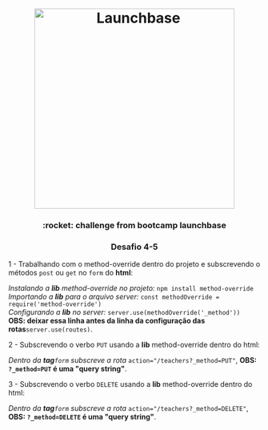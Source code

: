 <h1 align="center">
    <img alt="Launchbase" src="https://storage.googleapis.com/golden-wind/bootcamp-launchbase/logo.png" width="400px" />
</h1>

<h3 align="center">
     :rocket: challenge from bootcamp launchbase
</h3>

<h3 align="center">
     Desafio 4-5
</h3>

1 - Trabalhando com o method-override dentro do projeto e subscrevendo o métodos ``post`` ou ``get`` no ``form`` do **html**:

  *Instalando a **lib** method-override no projeto:* ``npm install method-override``<br />
  *Importando a **lib** para o arquivo server:* ``const methodOverride = require('method-override')``<br />
  *Configurando a **lib** no server:* ``server.use(methodOverride('_method')) `` **OBS: deixar essa linha antes da linha da configuração das rotas**``server.use(routes)``.<br />

  2 - Subscrevendo o verbo ``PUT`` usando a **lib** method-override dentro do html:

  *Dentro da **tag**``form`` subscreve a rota* ``action="/teachers?_method=PUT"``, **OBS: ``?_method=PUT`` é uma "query string"**.<br />

  3 - Subscrevendo o verbo ``DELETE`` usando a **lib** method-override dentro do html:

*Dentro da **tag**``form`` subscreve a rota* ``action="/teachers?_method=DELETE"``, **OBS: ``?_method=DELETE`` é uma "query string"**.<br />


